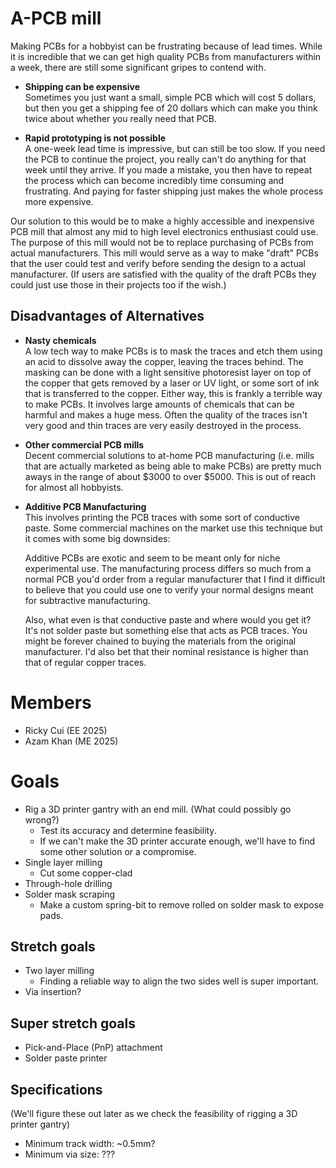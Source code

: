 # A-PCB mill

Making PCBs for a hobbyist can be frustrating because of lead times. While it is incredible that we can get high quality PCBs from manufacturers within a week, there are still some significant gripes to contend with.

- **Shipping can be expensive**  
  Sometimes you just want a small, simple PCB which will cost 5 dollars, but then you get a shipping fee of 20 dollars which can make you think twice about whether you really need that PCB.

- **Rapid prototyping is not possible**  
  A one-week lead time is impressive, but can still be too slow. If you need the PCB to continue the project, you really can't do anything for that week until they arrive. If you made a mistake, you then have to repeat the process which can become incredibly time consuming and frustrating. And paying for faster shipping just makes the whole process more expensive.

Our solution to this would be to make a highly accessible and inexpensive PCB mill that almost any mid to high level electronics enthusiast could use. The purpose of this mill would not be to replace purchasing of PCBs from actual manufacturers. This mill would serve as a way to make "draft" PCBs that the user could test and verify before sending the design to a actual manufacturer. (If users are satisfied with the quality of the draft PCBs they could just use those in their projects too if the wish.)

## Disadvantages of Alternatives

- **Nasty chemicals**  
  A low tech way to make PCBs is to mask the traces and etch them using an acid to dissolve away the copper, leaving the traces behind. The masking can be done with a light sensitive photoresist layer on top of the copper that gets removed by a laser or UV light, or some sort of ink that is transferred to the copper. Either way, this is frankly a terrible way to make PCBs. It involves large amounts of chemicals that can be harmful and makes a huge mess. Often the quality of the traces isn't very good and thin traces are very easily destroyed in the process.

- **Other commercial PCB mills**  
  Decent commercial solutions to at-home PCB manufacturing (i.e. mills that are actually marketed as being able to make PCBs) are pretty much aways in the range of about $3000 to over $5000. This is out of reach for almost all hobbyists. 

- **Additive PCB Manufacturing**  
  This involves printing the PCB traces with some sort of conductive paste. Some commercial machines on the market use this technique but it comes with some big downsides:
  
  Additive PCBs are exotic and seem to be meant only for niche experimental use. The manufacturing process differs so much from a normal PCB you'd order from a regular manufacturer that I find it difficult to believe that you could use one to verify your normal designs meant for subtractive manufacturing.
  
  Also, what even is that conductive paste and where would you get it? It's not solder paste but something else that acts as PCB traces. You might be forever chained to buying the materials from the original manufacturer. I'd also bet that their nominal resistance is higher than that of regular copper traces.

# Members

- Ricky Cui (EE 2025)
- Azam Khan (ME 2025)

# Goals

- Rig a 3D printer gantry with an end mill. (What could possibly go wrong?)
  - Test its accuracy and determine feasibility.
  - If we can't make the 3D printer accurate enough, we'll have to find some other solution or a compromise.
- Single layer milling
  - Cut some copper-clad
- Through-hole drilling
- Solder mask scraping
  - Make a custom spring-bit to remove rolled on solder mask to expose pads.

## Stretch goals
- Two layer milling
  - Finding a reliable way to align the two sides well is super important.
- Via insertion?

## Super stretch goals

- Pick-and-Place (PnP) attachment
- Solder paste printer

## Specifications
(We'll figure these out later as we check the feasibility of rigging a 3D printer gantry)

- Minimum track width: ~0.5mm?
- Minimum via size: ???
